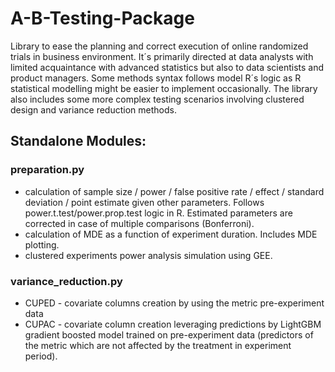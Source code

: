 # A-B-Testing-Package

Library to ease the planning and correct execution of online randomized trials in business environment. It´s primarily directed at data analysts with limited acquaintance with advanced statistics but also to data scientists and product managers. Some methods syntax follows model R´s logic as R statistical modelling might be easier to implement occasionally. The library also includes some more complex testing scenarios involving clustered design and variance reduction methods.

## Standalone Modules:

### preparation.py

* calculation of sample size / power / false positive rate /  effect / standard deviation / point estimate given other parameters. Follows power.t.test/power.prop.test logic in R. Estimated parameters are corrected in case of multiple comparisons (Bonferroni).
* calculation of MDE as a function of experiment duration. Includes MDE plotting. 
* clustered experiments power analysis simulation using GEE.


### variance_reduction.py
* CUPED - covariate columns creation by using the metric pre-experiment data
* CUPAC - covariate column creation leveraging predictions by LightGBM gradient boosted model trained on pre-experiment data (predictors of the metric which are not     affected by the treatment in experiment period).


